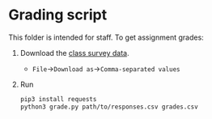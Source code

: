 # Grading script

This folder is intended for staff. To get assignment grades:

1. Download the [class survey data](https://docs.google.com/spreadsheets/d/1aQkPiTDqfxBtZDBCWAkU7Sizlf_KLoMEzJkbwhXBgjo/edit#gid=209566137).
    * `File`->`Download as`->`Comma-separated values`
1. Run

    ```bash
    pip3 install requests
    python3 grade.py path/to/responses.csv grades.csv
    ```
